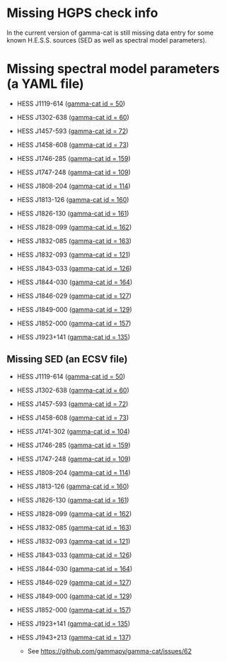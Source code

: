 # Missing HGPS check info

In the current version of gamma-cat is still missing data entry for some
known H.E.S.S. sources (SED as well as spectral model parameters).

# Missing spectral model parameters (a YAML file)

* HESS J1119-614 ([gamma-cat id =  50](../input/sources/tev-000050.yaml))

* HESS J1302-638 ([gamma-cat id =  60](../input/sources/tev-000060.yaml))

* HESS J1457-593 ([gamma-cat id =  72](../input/sources/tev-000072.yaml))

* HESS J1458-608 ([gamma-cat id =  73](../input/sources/tev-000073.yaml))

* HESS J1746-285 ([gamma-cat id = 159](../input/sources/tev-000159.yaml))

* HESS J1747-248 ([gamma-cat id = 109](../input/sources/tev-000109.yaml))

* HESS J1808-204 ([gamma-cat id = 114](../input/sources/tev-000114.yaml))

* HESS J1813-126 ([gamma-cat id = 160](../input/sources/tev-000160.yaml))

* HESS J1826-130 ([gamma-cat id = 161](../input/sources/tev-000161.yaml))

* HESS J1828-099 ([gamma-cat id = 162](../input/sources/tev-000162.yaml))

* HESS J1832-085 ([gamma-cat id = 163](../input/sources/tev-000163.yaml))

* HESS J1832-093 ([gamma-cat id = 121](../input/sources/tev-000121.yaml))

* HESS J1843-033 ([gamma-cat id = 126](../input/sources/tev-000126.yaml))

* HESS J1844-030 ([gamma-cat id = 164](../input/sources/tev-000164.yaml))

* HESS J1846-029 ([gamma-cat id = 127](../input/sources/tev-000127.yaml))

* HESS J1849-000 ([gamma-cat id = 129](../input/sources/tev-000129.yaml))

* HESS J1852-000 ([gamma-cat id = 157](../input/sources/tev-000157.yaml))

* HESS J1923+141 ([gamma-cat id = 135](../input/sources/tev-000157.yaml))

## Missing SED (an ECSV file)

* HESS J1119-614 ([gamma-cat id =  50](../input/sources/tev-000050.yaml))

* HESS J1302-638 ([gamma-cat id =  60](../input/sources/tev-000060.yaml))

* HESS J1457-593 ([gamma-cat id =  72](../input/sources/tev-000072.yaml))

* HESS J1458-608 ([gamma-cat id =  73](../input/sources/tev-000073.yaml))

* HESS J1741-302 ([gamma-cat id = 104](../input/sources/tev-000104.yaml))

* HESS J1746-285 ([gamma-cat id = 159](../input/sources/tev-000159.yaml))

* HESS J1747-248 ([gamma-cat id = 109](../input/sources/tev-000109.yaml))

* HESS J1808-204 ([gamma-cat id = 114](../input/sources/tev-000114.yaml))

* HESS J1813-126 ([gamma-cat id = 160](../input/sources/tev-000160.yaml))

* HESS J1826-130 ([gamma-cat id = 161](../input/sources/tev-000161.yaml))

* HESS J1828-099 ([gamma-cat id = 162](../input/sources/tev-000162.yaml))

* HESS J1832-085 ([gamma-cat id = 163](../input/sources/tev-000163.yaml))

* HESS J1832-093 ([gamma-cat id = 121](../input/sources/tev-000121.yaml))

* HESS J1843-033 ([gamma-cat id = 126](../input/sources/tev-000126.yaml))

* HESS J1844-030 ([gamma-cat id = 164](../input/sources/tev-000164.yaml))

* HESS J1846-029 ([gamma-cat id = 127](../input/sources/tev-000127.yaml))

* HESS J1849-000 ([gamma-cat id = 129](../input/sources/tev-000129.yaml))

* HESS J1852-000 ([gamma-cat id = 157](../input/sources/tev-000157.yaml))

* HESS J1923+141 ([gamma-cat id = 135](../input/sources/tev-000135.yaml))

* HESS J1943+213 ([gamma-cat id = 137](../input/sources/tev-000137.yaml))
  * See https://github.com/gammapy/gamma-cat/issues/62
